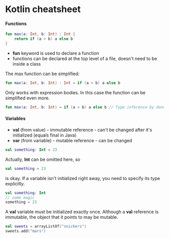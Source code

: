# Kotlin cheatsheet
#### Functions

```kotlin
fun max(a: Int, b: Int) : Int {
    return if (a > b) a else b
}
```

* **fun** keyword is used to declare a function
* functions can be declared at the top level of a file, doesn't need to be inside a class

The max function can be simplified:

```kotlin
fun max(a: Int, b: Int) : Int = if (a > b) a else b
```
Only works with expression bodies. In this case the function can be simplified even more.

```kotlin
fun max(a: Int, b: Int) = if (a > b) a else b // Type inference by done compiler
```

#### Variables
* **val** (from value) - immutable reference - can't be changed after it's initialized (equals final in Java)
* **var** (from variable) - mutable reference - can be changed

```kotlin
val something: Int = 23
```
Actually, **Int** can be omitted here, so
```kotlin
val something = 23
```
is okay. If a variable isn't initialized right away, you need to specify its type explicitly.
```kotlin
val something: Int
// some magic
something = 23
```

A **val** variable must be initialized exactly once. Although a **val** reference is immutable, the object
that it points to may be mutable.
```kotlin
val sweets = arrayListOf("snickers")
sweets.add("mars")
```
